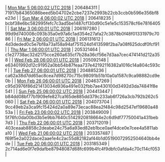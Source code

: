 | [Mon Mar  5 06:00:02 UTC 2018](https://transfer.sh/iRBwA/dashninja-dbdump-20180305070002.tar.bz2) | 206484311 | 71917b84365086beed5b04702e2cbe7237e2993b22cb3ccb0b596e356bf8e23d | 
| [Sun Mar  4 06:00:02 UTC 2018](https://transfer.sh/ZQKBg/dashninja-dbdump-20180304070002.tar.bz2) | 206418235 | bcbf38e6bc582995fefc7c3ad5be1487cf130d90c5e1e5c153578cf6e7816405 | 
| [Sat Mar  3 06:00:01 UTC 2018](https://transfer.sh/4Ts4K/dashninja-dbdump-20180303070001.tar.bz2) | 206197280 | 99d9d740008c093b35a0e97a6c1ad354e27afa27c3878b0f48f01331979c7086 | 
| [Fri Mar  2 06:00:01 UTC 2018](https://transfer.sh/Q5PpT/dashninja-dbdump-20180302070001.tar.bz2) | 206131612 | 4d3deded0c5e7bf8a73a158a94af751524d1413598f2ba7a08f625dcdf0fcf91 | 
| [Thu Mar  1 06:00:01 UTC 2018](https://transfer.sh/zKWv4/dashninja-dbdump-20180301070001.tar.bz2) | 205321464 | c1e27738ac32d2175cce260a635cf7b28a36cf56e7d3aa7cec474141d212a358 | 
| [Wed Feb 28 06:00:01 UTC 2018](https://transfer.sh/VaJBN/dashninja-dbdump-20180228070001.tar.bz2) | 205092148 | e63401992d12c91952a0bb54b87feaa737e42192116382a1016c14a804c593cf | 
| [Tue Feb 27 06:00:01 UTC 2018](https://transfer.sh/vYTe9/dashninja-dbdump-20180227070001.tar.bz2) | 204885236 | ca62a38d7dd65ac8cea7d98270c715c98091b51b10a0a1587c9ca98882cd9e0b | 
| [Mon Feb 26 06:00:01 UTC 2018](https://transfer.sh/Rt6nf/dashninja-dbdump-20180226070001.tar.bz2) | 204637269 | c95d3976f86d21413034d936a491e032fbb7ae430100d3492d3da74841f8e541 | 
| [Sun Feb 25 06:00:02 UTC 2018](https://transfer.sh/O4pFX/dashninja-dbdump-20180225070002.tar.bz2) | 204413447 | b84dd08bf77b1909efe827ca165de885dd379c233ab6f726a3cb792b262c5060 | 
| [Sat Feb 24 06:00:01 UTC 2018](https://transfer.sh/vxeSj/dashninja-dbdump-20180224070001.tar.bz2) | 204073704 | 9cc49eb2a3ca9fc15424d2a0a89e73ecac88ea2f484c98d2547ef19680a4853a | 
| [Fri Feb 23 06:00:02 UTC 2018](https://transfer.sh/2LSZs/dashninja-dbdump-20180223070002.tar.bz2) | 203849009 | 5f76fc0da00bd3b5e9bb7640c5142920818664e2c6d9df77750041a431beb7d3 | 
| [Thu Feb 22 06:00:01 UTC 2018](https://transfer.sh/8u0wX/dashninja-dbdump-20180222070001.tar.bz2) | 203712019 | 403ceaab8858c2deabe24c75a6a93ed82eb1bce0aef4dce0e7cee4a5811aba10 | 
| [Wed Feb 21 06:00:02 UTC 2018](https://transfer.sh/5EuIR/dashninja-dbdump-20180221070002.tar.bz2) | 203357487 | f69f5e2a022dace2aae1e4c2ac55d82182af44b1d05190072952504640bb4ede | 
| [Tue Feb 20 06:00:01 UTC 2018](https://transfer.sh/7NjTU/dashninja-dbdump-20180220070001.tar.bz2) | 203185349 | 2c714ad6e0f7e9dafbe87948087d68fc699b4fc4f9dbfc0afda4c70c114cf053 | 
